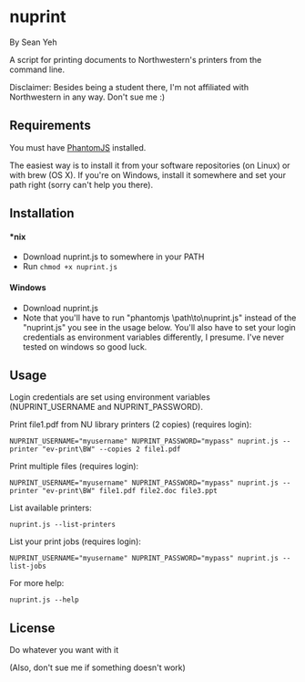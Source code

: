 # nuprint

By Sean Yeh

A script for printing documents to Northwestern's printers from the command line.

Disclaimer: Besides being a student there, I'm not affiliated with Northwestern in
any way. Don't sue me :)

## Requirements
You must have [PhantomJS](http://phantomjs.org/download.html) installed.

The easiest way is to install it from your software repositories (on Linux) or with brew (OS X). If you're on Windows, install it somewhere and set your path right (sorry can't help you there).

## Installation
#### *nix
* Download nuprint.js to somewhere in your PATH
* Run `chmod +x nuprint.js`

#### Windows
* Download nuprint.js
* Note that you'll have to run "phantomjs \path\to\nuprint.js" instead of the "nuprint.js" you see in the usage below. You'll also have to set your login credentials as environment variables differently, I presume. I've never tested on windows so good luck.
 
## Usage

Login credentials are set using environment variables (NUPRINT_USERNAME and NUPRINT_PASSWORD).

Print file1.pdf from NU library printers (2 copies) (requires login):
```shell
NUPRINT_USERNAME="myusername" NUPRINT_PASSWORD="mypass" nuprint.js --printer "ev-print\BW" --copies 2 file1.pdf
```

Print multiple files (requires login):
```shell
NUPRINT_USERNAME="myusername" NUPRINT_PASSWORD="mypass" nuprint.js --printer "ev-print\BW" file1.pdf file2.doc file3.ppt
```

List available printers:
```shell
nuprint.js --list-printers
```

List your print jobs (requires login):
```shell
NUPRINT_USERNAME="myusername" NUPRINT_PASSWORD="mypass" nuprint.js --list-jobs
```

For more help:
```shell
nuprint.js --help
```

## License

Do whatever you want with it

(Also, don't sue me if something doesn't work)
